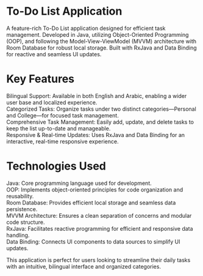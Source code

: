 # To-Do List Application
A feature-rich To-Do List application designed for efficient task management. Developed in Java, utilizing Object-Oriented Programming (OOP), and following the Model-View-ViewModel (MVVM) architecture with Room
Database for robust local storage. Built with RxJava and Data Binding for reactive and seamless UI updates.

# Key Features
Bilingual Support: Available in both English and Arabic, enabling a wider user base and localized experience.  
Categorized Tasks: Organize tasks under two distinct categories—Personal and College—for focused task management.  
Comprehensive Task Management: Easily add, update, and delete tasks to keep the list up-to-date and manageable.  
Responsive & Real-time Updates: Uses RxJava and Data Binding for an interactive, real-time responsive experience.  

# Technologies Used
Java: Core programming language used for development.  
OOP: Implements object-oriented principles for code organization and reusability.  
Room Database: Provides efficient local storage and seamless data persistence.  
MVVM Architecture: Ensures a clean separation of concerns and modular code structure.  
RxJava: Facilitates reactive programming for efficient and responsive data handling.  
Data Binding: Connects UI components to data sources to simplify UI updates.  

This application is perfect for users looking to streamline their daily tasks with an intuitive, bilingual interface and organized categories.
